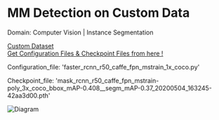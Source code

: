 # MM Detection on Custom Data
Domain: Computer Vision | Instance Segmentation

<div align = "left">
      <a href="https://www.kaggle.com/datasets/sreevishnudamodaran/vinbigdata-coco-dataset-with-wbf-3x-downscaled?select=vinbigdata-coco-dataset-with-wbf-3x-downscaled">
      Custom Dataset
      </a>
      <br>
      <a href="https://github.com/open-mmlab/mmdetection/tree/master/configs">
      Get Configuration Files & Checkpoint Files from here !
      </a>
</div>

Configuration_file: 'faster_rcnn_r50_caffe_fpn_mstrain_1x_coco.py'

Checkpoint_file: 'mask_rcnn_r50_caffe_fpn_mstrain-poly_3x_coco_bbox_mAP-0.408__segm_mAP-0.37_20200504_163245-42aa3d00.pth'

![Diagram](https://raw.githubusercontent.com/mykeysid10/Fire-Alarm-System-using-Tinkercad/main/Output.png)
